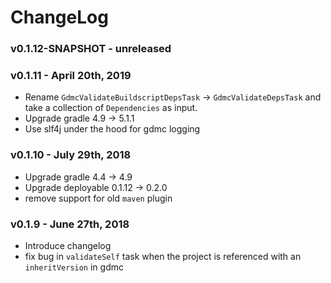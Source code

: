 # ChangeLog

### v0.1.12-SNAPSHOT - unreleased


### v0.1.11 - April 20th, 2019
 - Rename `GdmcValidateBuildscriptDepsTask` -> `GdmcValidateDepsTask` and take a collection of `Dependencies` as input.
 - Upgrade gradle 4.9 -> 5.1.1
 - Use slf4j under the hood for gdmc logging

### v0.1.10 - July 29th, 2018
 - Upgrade gradle 4.4 -> 4.9
 - Upgrade deployable 0.1.12 -> 0.2.0
 - remove support for old `maven` plugin

### v0.1.9 - June 27th, 2018
 - Introduce changelog
 - fix bug in `validateSelf` task when the project is referenced with an `inheritVersion` in gdmc
